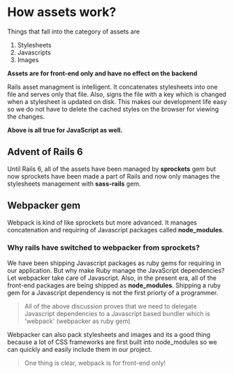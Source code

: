 # How assets work?
Things that fall into the category of assets are

1. Stylesheets
2. Javascripts
3. Images

**Assets are for front-end only and have no effect on the backend**

Rails asset managment is intelligent. It concatenates stylesheets into one file and serves only that file. Also, signs the file with a key which is changed when a stylesheet is updated on disk. This makes our development life easy so we do not have to delete the cached styles on the browser for viewing the changes. 

**Above is all true for JavaScript as well.**

## Advent of Rails 6
Until Rails 6, all of the assets have been managed by **sprockets** gem but now sprockets have been made a part of Rails and now only manages the stylesheets management with **sass-rails** gem.

## Webpacker gem
Webpack is kind of like sprockets but more advanced. It manages concatenation and requiring of Javascript packages called **node_modules**.

### Why rails have switched to webpacker from sprockets?
We have been shipping Javascript packages as ruby gems for requiring in our application. But why make Ruby manage the JavaScript dependencies? Let webpacker take care of Javascript. Also, in the present era, all of the front-end packages are being shipped as **node_modules**. Shipping a ruby gem for a Javascript dependency is not the first priorty of a programmer.

> All of the above discussion proves that we need to delegate Javascript dependencies to a Javascript based bundler which is 'webpack' (webpacker as ruby gem)

Webpacker can also pack stylesheets and images and its a good thing because a lot of CSS frameworks are first built into node_modules so we can quickly and easily include them in our project.

> One thing is clear, webpack is for front-end only!
